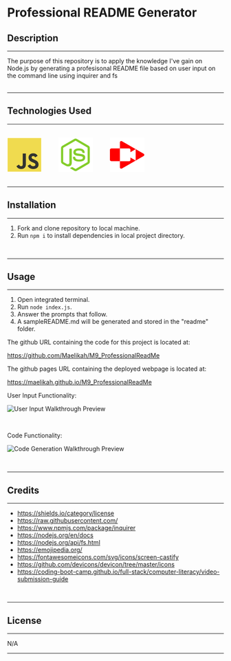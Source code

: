 # Professional README Generator


## Description 
---
The purpose of this repository is to apply the knowledge I've gain on Node.js by generating a profesisonal README file based on user input on the command line using inquirer and fs
</br>
</br>

---
## Technologies Used
---
</br>

<div style="display: inline_block">
<img src="./assets/javascript.svg" alt="JavaScript">
&nbsp;&nbsp;&nbsp;&nbsp;&nbsp;&nbsp;&nbsp;&nbsp;
<img src="./assets/nodejs.svg" alt="NodeJS">
&nbsp;&nbsp;&nbsp;&nbsp;&nbsp;&nbsp;&nbsp;&nbsp;
<img src="./assets/screen-castify-red.svg" alt="screencastify">
&nbsp;&nbsp;&nbsp;&nbsp;&nbsp;&nbsp;&nbsp;&nbsp;

</div>





</br>


---

## Installation
---

  1. Fork and clone repository to local machine. 
  2. Run ```npm i``` to install dependencies in local project directory. 
</br>

---
## Usage
---
1. Open integrated terminal.
2. Run ```node index.js```.
3. Answer the prompts that follow.
4. A sampleREADME.md will be generated and stored in the "readme" folder.

The github URL containing the code for this project is located at:

https://github.com/Maelikah/M9_ProfessionalReadMe

The github pages URL containing the deployed webpage is located at:

https://maelikah.github.io/M9_ProfessionalReadMe




  User Input Functionality: 

![User Input Walkthrough Preview](./assets/userinput_walkthrough.gif)

</br>

Code Functionality:

![Code Generation Walkthrough Preview](./assets/code_walkthrough.gif)




</br>

---
## Credits
---

- https://shields.io/category/license
- https://raw.githubusercontent.com/
- https://www.npmjs.com/package/inquirer
- https://nodejs.org/en/docs
- https://nodejs.org/api/fs.html
- https://emojipedia.org/
- https://fontawesomeicons.com/svg/icons/screen-castify
- https://github.com/devicons/devicon/tree/master/icons
- https://coding-boot-camp.github.io/full-stack/computer-literacy/video-submission-guide

</br>

---

## License
---

N/A

---


